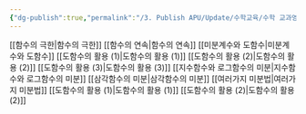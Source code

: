 ```yaml
---
{"dg-publish":true,"permalink":"/3. Publish APU/Update/수학교육/수학 교과영역/수학영역/미분/","dgPassFrontmatter":true,"noteIcon":"","created":"","updated":""}
---
```


[[함수의 극한\|함수의 극한]] 
[[함수의 연속\|함수의 연속]] 
[[미분계수와 도함수\|미분계수와 도함수]] 
[[도함수의 활용 (1)\|도함수의 활용 (1)]] 
[[도함수의 활용 (2)\|도함수의 활용 (2)]] 
[[도함수의 활용 (3)\|도함수의 활용 (3)]] 
[[지수함수와 로그함수의 미분\|지수함수와 로그함수의 미분]] 
[[삼각함수의 미분\|삼각함수의 미분]] 
[[여러가지 미분법\|여러가지 미분법]] 
[[도함수의 활용 (1)\|도함수의 활용 (1)]]
[[도함수의 활용 (2)\|도함수의 활용 (2)]]

 